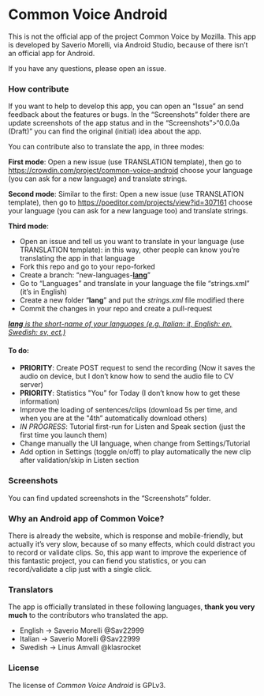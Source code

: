 # Common Voice Android

This is not the official app of the project Common Voice by Mozilla. This app is developed by Saverio Morelli, via Android Studio, because of there isn’t an official app for Android.

If you have any questions, please open an issue.

### How contribute

If you want to help to develop this app, you can open an “Issue” an send feedback about the features or bugs. In the “Screenshots” folder there are update screenshots of the app status and in the “Screenshots”>“0.0.0a (Draft)” you can find the original (initial) idea about the app.

You can contribute also to translate the app, in three modes:

**First mode**: Open a new issue (use TRANSLATION template), then go to https://crowdin.com/project/common-voice-android choose your language (you can ask for a new language) and translate strings.

**Second mode**: Similar to the first: Open a new issue (use TRANSLATION template), then go to https://poeditor.com/projects/view?id=307161 choose your language (you can ask for a new language too) and translate strings.

**Third mode**:

- Open an issue and tell us you want to translate in your language (use TRANSLATION template): in this way, other people can know you’re translating the app in that language
- Fork this repo and go to your repo-forked
- Create a branch: “new-languages-<u>**lang**</u>”
- Go to “Languages” and translate in your language the file “strings.xml” (it’s in English)
- Create a new folder “**lang**” and put the *strings.xml* file modified there
- Commit the changes in your repo and create a pull-request

_<u>**lang** is the short-name of your languages (e.g. Italian: it, English: en, Swedish: sv, ect.)</u>_

#### To do:

- **PRIORITY**: Create POST request to send the recording (Now it saves the audio on device, but I don’t know how to send the audio file to CV server)
- **PRIORITY**: Statistics "You” for Today (I don’t know how to get these information)
- Improve the loading of sentences/clips (download 5s per time, and when you are at the "4th” automatically download others)
- _IN PROGRESS_: Tutorial first-run for Listen and Speak section (just the first time you launch them)
- Change manually the UI language, when change from Settings/Tutorial
- Add option in Settings (toggle on/off) to play automatically the new clip after validation/skip in Listen section

### Screenshots

You can find updated screenshots in the “Screenshots” folder.

### Why an Android app of Common Voice?

There is already the website, which is response and mobile-friendly, but actually it’s very slow, because of so many effects, which could distract you to record or validate clips. So, this app want to improve the experience of this fantastic project, you can fiend you statistics, or you can record/validate a clip just with a single click.

### Translators

The app is officially translated in these following languages, **thank you very much** to the contributors who translated the app.

- English -> Saverio Morelli @Sav22999
- Italian -> Saverio Morelli @Sav22999
- Swedish -> Linus Amvall @klasrocket

### License

The license of *Common Voice Android* is GPLv3.